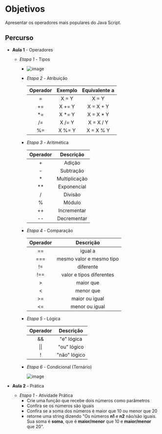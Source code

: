 # Objetivos

Apresentar os operadores mais populares do Java Script.

## Percurso

- **Aula 1** - Operadores

  - *Etapa 1* - Tipos

    - ![image](https://i.imgur.com/MVegzcj.png)

    - *Etapa 2* - Atribuição

      | Operador | Exemplo | Equivalente a |
      | :------: | :-----: | :-----------: |
      |    =     |  X = Y  |     X = Y     |
      |    +=    | X += Y  |   X = X + Y   |
      |    *=    | X *= Y  |   X = X * Y   |
      |    /=    | X /= Y  |   X = X / Y   |
      |    %=    | X %= Y  |   X = X % Y   |

      

    - *Etapa 3* - Aritimética

      | Operador |   Descrição   |
      | :------: | :-----------: |
      |    +     |    Adição     |
      |    -     |   Subtração   |
      |    *     | Multiplicação |
      |    **    |  Exponencial  |
      |    /     |    Divisão    |
      |    %     |    Módulo     |
      |    ++    |  Incrementar  |
      |    --    |  Decrementar  |

      

    - *Etapa 4* - Comparação

      | Operador |        Descrição         |
      | :------: | :----------------------: |
      |    ==    |         igual a          |
      |   ===    | mesmo valor e mesmo tipo |
      |    !=    |        diferente         |
      |   !==    | valor e tipos diferentes |
      |    >     |        maior que         |
      |    <     |        menor que         |
      |    >=    |      maior ou igual      |
      |    <=    |      menor ou igual      |

      

    - *Etapa 5* - Lógica

      | Operador |  Descrição   |
      | :------: | :----------: |
      |    &&    |  "e" lógica  |
      |   \|\|   | "ou" lógico  |
      |    !     | "não" lógico |

      

    - *Etapa 6* - Condicional (Ternário)

      ![image](https://i.imgur.com/CH0Sv29.png)

- **Aula 2** - Prática

  - *Etapa 1* - Atividade Prática
    - Crie uma função que recebe dois números como parâmetros
    - Confira se os números são iguais
    - Confira se a soma dos números é maior que 10 ou menor que 20
    - retorne uma string dizendo "Os números __n1__ e __n2__ não/são iguais. Sua soma é __soma__, que é __maior/menor__ que 10 e __maior/menor__ que 20".